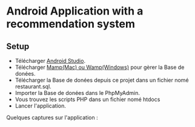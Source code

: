 # Android Application with a recommendation system


## Setup

* Télécharger [Android Studio](https://android-studio.fr.uptodown.com/windows).      
* Télécharger [Mamp(Mac) ou Wamp(Windows)](https://www.mamp.info/fr/downloads/) pour gèrer la Base de donées.     
* Télécharger la Base de donées depuis ce projet dans un fichier nomé restaurant.sql.   
* Importer la Base de donées dans le PhpMyAdmin. 
* Vous trouvez les scripts PHP dans un fichier nomé htdocs
* Lancer l'application. 

Quelques captures sur l'application :
